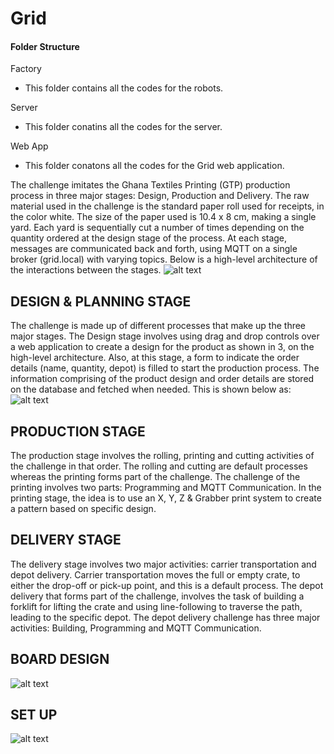 # Grid

#### Folder Structure
Factory
  - This folder contains all the codes for the robots.
  
Server
  - This folder conatins all the codes for the server.
  
Web App
  - This folder conatons all the codes for the Grid web application.
  


The challenge imitates the Ghana Textiles Printing (GTP) production process in three major stages: Design, Production and Delivery.
The raw material used in the challenge is the standard paper roll used for receipts, in the color white. The size of the paper used is 10.4 x 8 cm, making a single yard. Each yard is sequentially cut a number of times depending on the quantity ordered at the design stage of the process. At each stage, messages are communicated back and forth, using MQTT on a single broker (grid.local) with varying topics. Below is a high-level architecture of the interactions between the stages.
![alt text](http://nknab.com/wp-content/uploads/2019/08/HLA.png)

## DESIGN & PLANNING STAGE
The challenge is made up of different processes that make up the three major stages. The Design stage involves using drag and drop controls over a web application to create a design for the product as shown in 3, on the high-level architecture. Also, at this stage, a form to indicate the order details (name, quantity, depot) is filled to start the production process. The information comprising of the product design and order details are stored on the database and fetched when needed. This is shown below as:
![alt text](http://nknab.com/wp-content/uploads/2019/08/Grid-Labelled.png)

## PRODUCTION STAGE
The production stage involves the rolling, printing and cutting activities of the challenge in that order. The rolling and cutting are default processes whereas the printing forms part of the challenge. The challenge of the printing involves two parts: Programming and MQTT Communication. In the printing stage, the idea is to use an X, Y, Z & Grabber print system to create a pattern based on specific design.


## DELIVERY STAGE
The delivery stage involves two major activities: carrier transportation and depot delivery. Carrier transportation moves the full or empty crate, to either the drop-off or pick-up point, and this is a default process. The depot delivery that forms part of the challenge, involves the task of building a forklift for lifting the crate and using line-following to traverse the path, leading to the specific depot. The depot delivery challenge has three major activities: Building, Programming and MQTT Communication.

## BOARD DESIGN
![alt text](http://nknab.com/wp-content/uploads/2019/08/Mat.png)

## SET UP
![alt text](http://nknab.com/wp-content/uploads/2019/08/IMG_2604.jpg)
